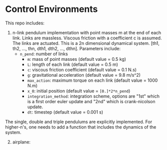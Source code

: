 # Control Environments

This repo includes:
1. n-link pendulum implementation with point masses m at the end of each link. Links are massless. Viscous friction with a coefficient c is assumed. The links are actuated. This is a 2n dimensional dynamical system. [th1, th2, ..., thn, dth1, dth2, ..., dthn]. Parameters include:
	-  `n_pend`: number of links
        -  `m`: mass of point masses (default value = 0.5 kg)
        -  `L`: length of each link (default value = 0.5 m)
        -  `c`: viscous friction coefficient (default value = 0.1 N.s)
        -  `g`: gravitational acceleration (default value = 9.8 m/s^2)
        -  `max_action`: maximum torque on each link (default value = 1000 N.m)
        -  `x_0`: initial position (default value = `[0.]*2*n_pend`)
        -  `integration_method`: integration scheme, options are "1st" which is a first order euler update and "2nd"
                                 which is crank-nicolson update. 
        -  `dt`: timestep (default value = 0.001 s)
    
The single, double and triple pendulums are explicitly implemented. For higher-n's, one needs to add a function that includes the dynamics of the system.

2. airplane:
